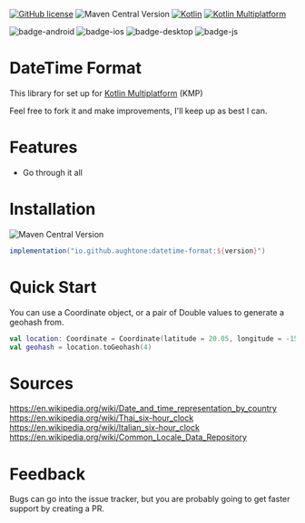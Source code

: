 [![GitHub license](https://img.shields.io/badge/license-Apache%20License%202.0-blue.svg?style=flat)](http://www.apache.org/licenses/LICENSE-2.0)
![Maven Central Version](https://img.shields.io/maven-central/v/io.github.aughtone/geohash-multiplatform?style=flat)
[![Kotlin](https://img.shields.io/badge/Kotlin-2.1.10-blue.svg?logo=kotlin&style=flat)](http://kotlinlang.org)
[![Kotlin Multiplatform](https://img.shields.io/badge/Kotlin-Multiplatform-brightgreen?logo=kotlin)](https://github.com/JetBrains/compose-multiplatform)


![badge-android](http://img.shields.io/badge/platform-android-6EDB8D.svg?style=flat)
![badge-ios](http://img.shields.io/badge/platform-ios-CDCDCD.svg?style=flat)
![badge-desktop](http://img.shields.io/badge/platform-desktop-DB413D.svg?style=flat)
![badge-js](http://img.shields.io/badge/platform-js%2Fwasm-FDD835.svg?style=flat)


# DateTime Format

This library for set up for [Kotlin Multiplatform](https://www.jetbrains.com/kotlin-multiplatform/) (KMP)

Feel free to fork it and make improvements, I'll keep up as best I can.

# Features

* Go through it all

# Installation
![Maven Central Version](https://img.shields.io/maven-central/v/io.github.aughtone/geohash-multiplatform?style=flat)
```gradle
implementation("io.github.aughtone:datetime-format:${version}")
```

# Quick Start

You can use a Coordinate object, or a pair of Double values to generate a geohash from.
```kotlin
val location: Coordinate = Coordinate(latitude = 20.05, longitude = -15.5)
val geohash = location.toGeohash(4)
```

# Sources

https://en.wikipedia.org/wiki/Date_and_time_representation_by_country
https://en.wikipedia.org/wiki/Thai_six-hour_clock
https://en.wikipedia.org/wiki/Italian_six-hour_clock
https://en.wikipedia.org/wiki/Common_Locale_Data_Repository

# Feedback

Bugs can go into the issue tracker, but you are probably going to get faster support by creating a PR.   
